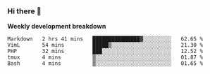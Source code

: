 ### Hi there 👋


**Weekly development breakdown**

<!--START_SECTION:waka-->
```text
Markdown   2 hrs 41 mins   ███████████████▓░░░░░░░░░   62.65 % 
VimL       54 mins         █████▒░░░░░░░░░░░░░░░░░░░   21.30 % 
PHP        32 mins         ███░░░░░░░░░░░░░░░░░░░░░░   12.52 % 
tmux       4 mins          ▒░░░░░░░░░░░░░░░░░░░░░░░░   01.87 % 
Bash       4 mins          ▒░░░░░░░░░░░░░░░░░░░░░░░░   01.65 % 
```
<!--END_SECTION:waka-->
